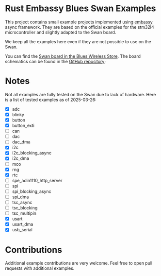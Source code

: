 # Rust Embassy Blues Swan Examples

This project contains small example projects implemented using [embassy](https://embassy.dev/) async framework. They are based on the official examples for the stm32l4 microcontroller and slightly adapted to the Swan board.

We keep all the examples here even if they are not possible to use on the Swan.

You can find the [Swan board in the Blues Wireless Store](https://shop.blues.com/products/swan). The board schematics can be found in the [GitHub repository](https://github.com/blues/note-hardware/tree/master/Swan/v3.0/Feather);

# Notes

Not all examples are fully tested on the Swan due to lack of hardware. Here is a list of tested examples as of 2025-03-26:

* [x] adc
* [x] blinky
* [x] button
* [x] button_exti
* [ ] can
* [ ] dac
* [ ] dac_dma
* [x] i2c
* [x] i2c_blocking_async
* [x] i2c_dma
* [ ] mco
* [x] rng
* [x] rtc
* [ ] spe_adin1110_http_server
* [ ] spi
* [ ] spi_blocking_async
* [ ] spi_dma
* [ ] tsc_async
* [ ] tsc_blocking
* [ ] tsc_multipin
* [x] usart
* [x] usart_dma
* [x] usb_serial

# Contributions

Additional example contributions are very welcome. Feel free to open pull requests with additional examples.
